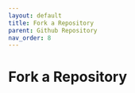 ```yaml
---
layout: default
title: Fork a Repository
parent: Github Repository
nav_order: 8
---
```


# Fork a Repository

